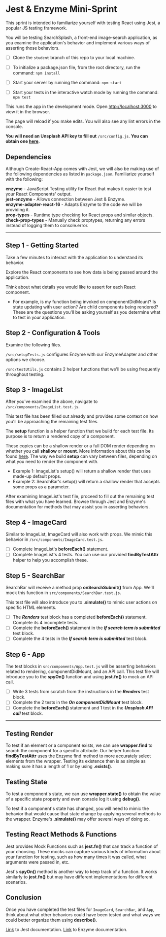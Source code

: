 # Jest & Enzyme Mini-Sprint

This sprint is intended to familiarize yourself with testing React using Jest, a popular JS testing framework.

You will be testing SearchSplash, a front-end image-search application, as you examine the application's behavior and implement various ways of asserting those behaviors.

- [ ] Clone the `student` branch of this repo to your local machine.

- [ ] To initialize a package.json file, from the root directory, run the command: `npm install`

- [ ] Start your server by running the command: `npm start`

- [ ] Start your tests in the interactive watch mode by running the command: `npm test`

This runs the app in the development mode. Open [http://localhost:3000](http://localhost:3000) to view it in the browser.

The page will reload if you make edits. You will also see any lint errors in the console.

**You will need an Unsplash API key to fill out** `/src/config.js`. **You can obtain one [here](https://unsplash.com/developers).**

## Dependencies

Although Create-React-App comes with Jest, we will also be making use of the following dependencies as listed in `package.json`. Familiarize yourself with the following:

**enzyme** - JavaScript Testing utility for React that makes it easier to test your React Components' output.<br/>
**jest-enzyme** - Allows connection between Jest & Enzyme.<br/>
**enzyme-adapter-react-16** - Adapts Enzyme to the code we will be providing it.<br/>
**prop-types** - Runtime type checking for React props and similar objects.<br/>
**check-prop-types** - Manually check proptypes, returning any errors instead of logging them to console.error.

---

## Step 1 - Getting Started

Take a few minutes to interact with the application to understand its behavior.

Explore the React components to see how data is being passed around the application.

Think about what details you would like to assert for each React component.

- For example, is my function being invoked on componentDidMount? Is state updating with user action? Are child components being rendered? These are the questions you'll be asking yourself as you determine what to test in your application.

## Step 2 - Configuration & Tools

Examine the following files.

`/src/setupTests.js` configures Enzyme with our EnzymeAdapter and other options we choose.

`/src/testUtils.js` contains 2 helper functions that we'll be using frequently throughout testing.

## Step 3 - ImageList

After you've examined the above, navigate to `/src/components/ImageList.test.js`.

This test file has been filled out already and provides some context on how you'll be approaching the remaining test files.

The **setup** function is a helper function that we build for each test file. Its purpose is to return a rendered copy of a component.

These copies can be a shallow render or a full DOM render depending on whether you call **shallow** or **mount**. More information about this can be found [here](https://blog.usejournal.com/testing-with-jest-and-enzyme-in-react-part-4-shallow-vs-mount-in-enzyme-d60cad73f85c). The way we build **setup** can vary between files, depending on what you need to render the component with.

- Example 1: ImageList's setup() will return a shallow render that uses made-up default props.
- Example 2: SearchBar's setup() will return a shallow render that accepts some props as a parameter.

After examining ImageList's test file, proceed to fill out the remaining test files with what you have learned. Browse through Jest and Enzyme's documentation for methods that may assist you in asserting behaviors.

## Step 4 - ImageCard

Similar to ImageList, ImageCard will also work with props. We mimic this behavior in `/src/components/ImageCard.test.js`.

- [ ] Complete ImageList's **beforeEach()** statement.
- [ ] Complete ImageList's 4 tests. You can use our provided **findByTestAttr** helper to help you accomplish these.

## Step 5 - SearchBar

SearchBar will receive a method prop **onSearchSubmit()** from App. We'll mock this function in `src/components/SearchBar.test.js`.

This test file will also introduce you to **.simulate()** to mimic user actions on specific HTML elements.

- [ ] The **_Renders_** test block has a completed **beforeEach()** statement. Complete its 4 incomplete tests.
- [ ] Complete the **beforeEach()** statement in the **_If search term is submitted_** test block.
- [ ] Complete the 4 tests in the **_If search term is submitted_** test block.

## Step 6 - App

The test blocks in `src/components/App.test.js` will be asserting behaviors related to rendering, componentDidMount, and an API call. This test file will introduce you to the **spyOn()** function and using **jest.fn()** to mock an API call.

- [ ] Write 3 tests from scratch from the instructions in the **_Renders_** test block.
- [ ] Complete the 2 tests in the **_On componentDidMount_** test block.
- [ ] Complete the **beforeEach()** statement and 1 test in the **_Unsplash API call_** test block.

---

## Testing Render

To test if an element or a component exists, we can use **wrapper.find** to search the component for a specific attribute. Our helper function **findByTestAttr** uses the Enzyme find method to more accurately select elements from the wrapper. Testing its existence then is as simple as making sure it has a length of 1 or by using **.exists()**.

## Testing State

To test a component's state, we can use **wrapper.state()** to obtain the value of a specific state property and even console log it using **debug()**.

To test if a component's state has changed, you will need to mimic the behavior that would cause that state change by applying several methods to the wrapper. Enzyme's **.simulate()** may offer several ways of doing so.

## Testing React Methods & Functions

Jest provides Mock Functions such as **jest.fn()** that can track a function of your choosing. These mocks can capture various kinds of information about your function for testing, such as how many times it was called, what arguments were passed in, etc.

Jest's **spyOn()** method is another way to keep track of a function. It works similarly to **jest.fn()** but may have different implementations for different scenarios.

## Conclusion

Once you have completed the test files for `ImageCard`, `SearchBar`, and `App`, think about what other behaviors could have been tested and what ways we could better organize them using **describe()**.

[Link](https://jestjs.io/docs/en/getting-started) to Jest documentation.
[Link](https://enzymejs.github.io/enzyme/) to Enzyme documentation.
